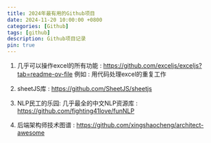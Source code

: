 ```yaml
---
title: 2024年最有用的Github项目
date: 2024-11-20 10:00:00 +0800
categories: [Github]
tags: [github]
description: Github项目记录
pin: true
---
```


1. 几乎可以操作excel的所有功能 : https://github.com/exceljs/exceljs?tab=readme-ov-file
例如 : 用代码处理excel的重复工作

2. sheetJS库 : https://github.com/SheetJS/sheetjs

3. NLP民工的乐园: 几乎最全的中文NLP资源库 : https://github.com/fighting41love/funNLP

4. 后端架构师技术图谱 : https://github.com/xingshaocheng/architect-awesome
